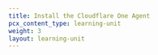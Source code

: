 ```yaml
---
title: Install the Cloudflare One Agent
pcx_content_type: learning-unit
weight: 3
layout: learning-unit
---
```

